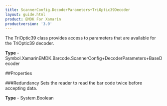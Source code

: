 ```yaml
---
title: ScannerConfig.DecoderParameters+TriOptic39Decoder
layout: guide.html
product: EMDK For Xamarin 
productversion: '3.0' 
---
```

The TriOptic39 class provides access to parameters that are available for the TriOptic39 decoder.

**Type** - Symbol.XamarinEMDK.Barcode.ScannerConfig+DecoderParameters+BaseDecoder

##Properties

###Redundancy
Sets the reader to read the bar code twice before accepting data.

**Type** - System.Boolean
